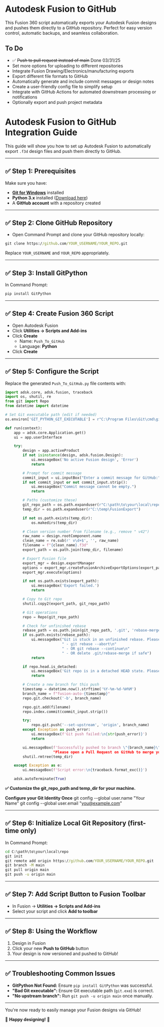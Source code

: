 # Autodesk Fusion to GitHub

This Fusion 360 script automatically exports your Autodesk Fusion designs and pushes them directly to a GitHub repository. Perfect for easy version control, automatic backups, and seamless collaboration.

## To Do

- ✅ ~~Push to pull request instead of main~~ Done 03/31/25
- Set more options for uploading to different repositories
- Integrate Fusion Drawing/Electronics/manufacturing exports
- Export different file formats to GitHub
- Automatically generate and include commit messages or design notes
- Create a user-friendly config file to simplify setup
- Integrate with GitHub Actions for automated downstream processing or notifications
- Optionally export and push project metadata

  

# Autodesk Fusion to GitHub Integration Guide

This guide will show you how to set up Autodesk Fusion to automatically export `.f3d` design files and push them directly to GitHub.

---

## ✅ Step 1: Prerequisites

Make sure you have:

- **[Git for Windows](https://git-scm.com/downloads)** installed
- **Python 3.x** installed ([Download here](https://www.python.org/downloads/))
- A **GitHub account** with a repository created

---

## ✅ Step 2: Clone GitHub Repository

- Open Command Prompt and clone your GitHub repository locally:

```cmd
git clone https://github.com/YOUR_USERNAME/YOUR_REPO.git
```

Replace `YOUR_USERNAME` and `YOUR_REPO` appropriately.

---

## ✅ Step 3: Install GitPython

In Command Prompt:

```cmd
pip install GitPython
```

---

## ✅ Step 4: Create Fusion 360 Script

- Open Autodesk Fusion
- Click **Utilities → Scripts and Add-ins**
- Click **Create**
  - Name: `Push_To_GitHub`
  - Language: **Python**
- Click **Create**

---

## ✅ Step 5: Configure the Script

Replace the generated `Push_To_GitHub.py` file contents with:

```python
import adsk.core, adsk.fusion, traceback
import os, shutil, re
from git import Repo
from datetime import datetime

# Set Git executable path (edit if needed)
os.environ['GIT_PYTHON_GIT_EXECUTABLE'] = r"C:\Program Files\Git\cmd\git.exe"

def run(context):
    app = adsk.core.Application.get()
    ui = app.userInterface

    try:
        design = app.activeProduct
        if not isinstance(design, adsk.fusion.Design):
            ui.messageBox('No active Fusion design', 'Error')
            return

        # Prompt for commit message
        commit_input = ui.inputBox("Enter a commit message for GitHub:", "Commit Message", "Updated design")[0]
        if not commit_input or not commit_input.strip():
            ui.messageBox("Commit message cannot be empty.")
            return

        # Paths (customize these)
        git_repo_path = os.path.expanduser(r"C:\path\to\your\local\repo")
        temp_dir = os.path.expanduser(r"C:\temp\FusionExport")

        if not os.path.exists(temp_dir):
            os.makedirs(temp_dir)

        # Clean version number from filename (e.g., remove " v42")
        raw_name = design.rootComponent.name
        clean_name = re.sub(r' v\d+$', '', raw_name)
        filename = f"{clean_name}.f3d"
        export_path = os.path.join(temp_dir, filename)

        # Export Fusion file
        export_mgr = design.exportManager
        options = export_mgr.createFusionArchiveExportOptions(export_path)
        export_mgr.execute(options)

        if not os.path.exists(export_path):
            ui.messageBox('Export failed.')
            return

        # Copy to Git repo
        shutil.copy2(export_path, git_repo_path)

        # Git operations
        repo = Repo(git_repo_path)

        # Check for unfinished rebase
        rebase_path = os.path.join(git_repo_path, '.git', 'rebase-merge')
        if os.path.exists(rebase_path):
            ui.messageBox("Git is stuck in an unfinished rebase. Please resolve it manually:\n\n"
                          " - git rebase --abort\n"
                          " - OR git rebase --continue\n"
                          " - OR delete .git/rebase-merge if safe")
            return

        if repo.head.is_detached:
            ui.messageBox('Git repo is in a detached HEAD state. Please check out a branch manually before running this script.')
            return

        # Create a new branch for this push
        timestamp = datetime.now().strftime('%Y-%m-%d-%H%M')
        branch_name = f"fusion-auto-{timestamp}"
        repo.git.checkout('-b', branch_name)

        repo.git.add(filename)
        repo.index.commit(commit_input.strip())

        try:
            repo.git.push('--set-upstream', 'origin', branch_name)
        except Exception as push_error:
            ui.messageBox(f'Git push failed:\n{str(push_error)}')
            return

        ui.messageBox(f'Successfully pushed to branch \"{branch_name}\".\n\n"
                      "Please open a Pull Request on GitHub to merge your changes into main.")
        shutil.rmtree(temp_dir)

    except Exception as e:
        ui.messageBox(f'Script error:\n{traceback.format_exc()}')

    adsk.autoTerminate(True)
```

**✅ Customize the git_repo_path and temp_dir for your machine.**

**Configure your Git Identity Once**
git config --global user.name "Your Name"
git config --global user.email "you@example.com"

---

## ✅ Step 6: Initialize Local Git Repository (first-time only)

In Command Prompt:

```cmd
cd C:\path\to\your\local\repo
git init
git remote add origin https://github.com/YOUR_USERNAME/YOUR_REPO.git
git branch -M main
git pull origin main
git push -u origin main
```

---

## ✅ Step 7: Add Script Button to Fusion Toolbar

- In Fusion → **Utilities → Scripts and Add-ins**
- Select your script and click **Add to toolbar**

---

## ✅ Step 8: Using the Workflow

1. Design in Fusion
2. Click your new **Push to GitHub** button
3. Your design is now versioned and pushed to GitHub!

---

## ✅ Troubleshooting Common Issues

- **GitPython Not Found:** Ensure `pip install GitPython` was successful.
- **"Bad Git executable":** Ensure Git executable path (`git.exe`) is correct.
- **"No upstream branch":** Run `git push -u origin main` once manually.

---

You're now ready to easily manage your Fusion designs via GitHub!

🎉 **Happy designing!** 🎉
